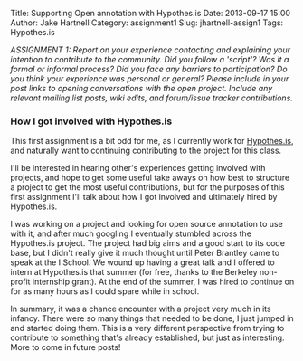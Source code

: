 Title: Supporting Open annotation with Hypothes.is 
Date: 2013-09-17 15:00
Author: Jake Hartnell
Category: assignment1
Slug: jhartnell-assign1
Tags: Hypothes.is

*ASSIGNMENT 1: Report on your experience contacting and explaining your intention to contribute to the community.  Did you follow a 'script'?  Was it a formal or informal process? Did you face any barriers to participation?  Do you think your experience was personal or general?  Please include in your post links to opening conversations with the open project.  Include any relevant mailing list posts, wiki edits, and forum/issue tracker contributions.*

### How I got involved with Hypothes.is

This first assignment is a bit odd for me, as I currently work for [Hypothes.is](http://hypothes.is), and naturally want to continuing contributing to the project for this class. 

I'll be interested in hearing other's experiences getting involved with projects, and hope to get some useful take aways on how best to structure a project to get the most useful contributions, but for the purposes of this first assignment I'll talk about how I got involved and ultimately hired by Hypothes.is.

I was working on a project and looking for open source annotation to use with it, and after much googling I eventually stumbled across the Hypothes.is project. The project had big aims and a good start to its code base, but I didn't really give it much thought until Peter Brantley came to speak at the I School. We wound up having a great talk and I offered to intern at Hypothes.is that summer (for free, thanks to the Berkeley non-profit internship grant). At the end of the summer, I was hired to continue on for as many hours as I could spare while in school.

In summary, it was a chance encounter with a project very much in its infancy. There were so many things that needed to be done, I just jumped in and started doing them. This is a very different perspective from trying to contribute to something that's already established, but just as interesting. More to come in future posts!


